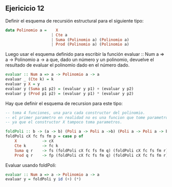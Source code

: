 ## Ejericicio 12

Definir el esquema de recursión estructural para el siguiente tipo:

```haskell 
data Polinomio a =    X
                    | Cte a
                    | Suma (Polinomio a) (Polinomio a)
                    | Prod (Polinomio a) (Polinomio a)
```

Luego usar el esquema definido para escribir la función evaluar :: Num a => a -> Polinomio a -> a
que, dado un número y un polinomio, devuelve el resultado de evaluar el polinomio dado en el número dado.

```haskell
evaluar :: Num a => a -> Polinomio a -> a
evaluar _ (Cte k) = k
evaluar y X = y 
evaluar y (Suma p1 p2) = (evaluar y p1) + (evaluar y p2)
evaluar y (Prod p1 p2) = (evaluar y p1) * (evaluar y p2)
```

Hay que definir el esquema de recursion para este tipo:

```haskell
-- toma 4 funciones, una para cada constructor del polinomio.
-- el primer parametro en realidad no es una funcion que tome parametros,
-- ya que el constructor X tampoco toma parametros.

foldPoli :: b -> (a -> b) (Poli a -> Poli a ->b) (Poli a -> Poli a -> b) -> b
foldPoli cX fc fs fm p = case p of
    X           -> cX
    Cte k       -> fc k
    Suma q r    -> fs (foldPoli cX fc fs fm q) (foldPoli cX fc fs fm r)
    Prod q r    -> fp (foldPoli cX fc fs fm q) (foldPoli cX fc fs fm r)
```

Evaluar usando foldPoli:  

```haskell  
evaluar :: Num a => a -> Polinomio a -> a
evaluar y = foldPoli y id (+) (*)
```

